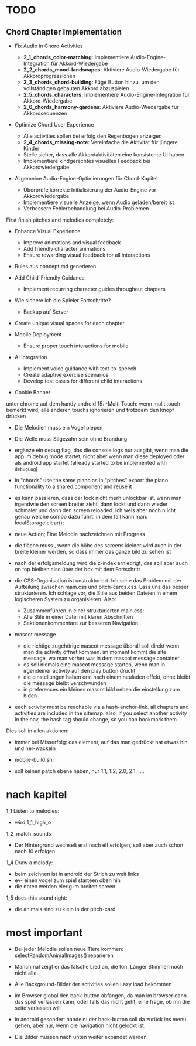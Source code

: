 TODO
====

## Chord Chapter Implementation

- Fix Audio in Chord Activities
  - **2_1_chords_color-matching**: Implementiere Audio-Engine-Integration für Akkord-Wiedergabe
  - **2_2_chords_mood-landscapes**: Aktiviere Audio-Wiedergabe für Akkordprogressionen
  - **2_3_chords_chord-building**: Füge Button hinzu, um den vollständigen gebauten Akkord abzuspielen
  - **2_5_chords_characters**: Implementiere Audio-Engine-Integration für Akkord-Wiedergabe
  - **2_6_chords_harmony-gardens**: Aktiviere Audio-Wiedergabe für Akkordsequenzen

- Optimize Chord User Experience
  - Alle activities sollen bei erfolg den Regenbogen anzeigen
  - **2_4_chords_missing-note**: Vereinfache die Aktivität für jüngere Kinder
  - Stelle sicher, dass alle Akkordaktivitäten eine konsistente UI haben
  - Implementiere kindgerechtes visuelles Feedback bei Akkordwiedergabe

- Allgemeine Audio-Engine-Optimierungen für Chord-Kapitel
  - Überprüfe korrekte Initialisierung der Audio-Engine vor Akkordwiedergabe
  - Implementiere visuelle Anzeige, wenn Audio geladen/bereit ist
  - Verbessere Fehlerbehandlung bei Audio-Problemen

First finish pitches and melodies completely:

- Enhance Visual Experience
    - Improve animations and visual feedback
    - Add friendly character animations
    - Ensure rewarding visual feedback for all interactions

- Rules aus concept.md generieren

- Add Child-Friendly Guidance
    - Implement recurring character guides throughout chapters

- Wie sichere ich die Spieler Fortschritte? 
    - Backup auf Server

- Create unique visual spaces for each chapter

- Mobile Deployment
    - Ensure proper touch interactions for mobile
- AI Integration
    - Implement voice guidance with text-to-speech
    - Create adaptive exercise scenarios
    - Develop test cases for different child interactions

- Cookie Banner


unter chrome auf dem handy android 15:
-Multi Touch: wenn mulititouch bemerkt wird, alle anderen touchs ignorieren und trotzdem den knopf drücken

- Die Melodien muss ein Vogel piepen
- Die Welle muss Sägezahn sein ohne Brandung 


- ergänze ein debug flag, das die console logs nur ausgibt, wenn man die app  im debug mode startet, nicht aber wenn man diese deployed oder als android app startet (already started to be implemented with `debugLog`)

- in "chords" use the same piano as in "pitches" export the piano functionality to a shared component and reuse it

- es kann passieren, dass der lock nicht merh unlockbar ist, wenn man irgendwie den screen breiter zieht, dann lockt und dann wieder schmaler und dann den screen reloaded. ich weis aber noch n icht genau welche combo dazu führt. in dem fall kann man: localStorage.clear();

- neue Action; Eine Melodie nachzeichnen mit Progress

- die fläche muss , wenn die höhe des screens kleiner wird auch in der breite kleiner werden, so dass immer das ganze bild zu sehen ist

- nach der erfolgsmeldung wird die z-index erniedrigt, das soll aber auch on top bleiben also über der box mit dem Fortschritt


- die CSS-Organisation ist unstrukturiert. Ich sehe das Problem mit der Aufteilung zwischen main.css und pitch-cards.css. Lass uns das besser strukturieren. Ich schlage vor, die Stile aus beiden Dateien in einem logischeren System zu organisieren. Also:
    - Zusammenführen in einer strukturierten main.css:
    - Alle Stile in einer Datei mit klaren Abschnitten
    - Sektionenkommentare zur besseren Navigation

- mascot message
    - die richtige zugehörige mascot message überall soll direkt wenn man die activity öffnet kommen. im moment kommt die alte message, wo man vorher war in dem mascot message container
    - es soll niemals eine mascot message starten, wenn man in irgendeiner activity auf den play button drückt
    - die einstellungen haben erst nach einem neuladen effekt, ohne bleibt die message bleibt verschwunden
    - in preferences ein kleines mascot bild neben die einstellung zum hiden

- each activity must be reachable via a hash-anchor-link. all chapters and activities are included in the sitemap. also, if you select another activity in the nav, the hash tag should change, so you can bookmark them

Dies soll in allen aktionen:
- immer bei Misserfolg: das element, auf das man gedrückt hat etwas hin und her-wackeln

- mobile-build.sh:
 - soll keinen patch ebene haben, nur 1.1, 1.2, 2.0, 2.1, ....
 
# nach kapitel
1_1 Listen to melodies:
- wird 1_1_high_o

1_2_match_sounds
- Der Hintergrund wechselt erst nach elf erfolgen, soll aber auch schon nach 10 erfolgen

1_4 Draw a melody:
- beim zeichnen ist in android der Strich zu weit links
- ev- einen vogel zum spiel starteen oben hin
- die noten werden eierig im breiten screen

1_5 does this sound right:
 - die animals sind zu klein in der pitch-card


# most important
 - Bei jeder Melodie sollen neue Tiere kommen: selectRandomAnimalImages() reparieren
 - Manchmal zeigt er das falsche Lied an, die ton. Länger Stimmen noch nicht alle. 


- Alle Background-Bilder der activities sollen Lazy load bekommen

- im Browser global den back-button abfangen, da man im browser dann das spiel verlassen kann, oder falls das nicht geht, eine frage, ob mn die seite verlassen will
 - in android gesondert handeln: der back-button soll da zurück ins menu gehen, aber nur, wenn die navigation nicht gelockt ist.

- Die Bilder müssen nach unten weiter expandet werden